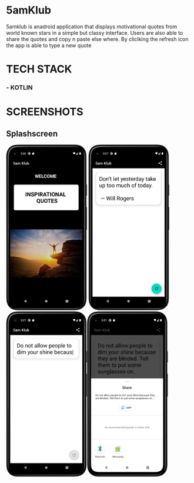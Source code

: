 # 5amKlub
5amklub is anadroid application that displays motivational quotes from world known stars in a simple but classy interface. Users are also able to share the quotes and copy n paste else where. By cliclking the refresh icon the app is able to type a new quote
# TECH STACK
### - KOTLIN
# SCREENSHOTS 
## Splashscreen
<img src="images/splash.png" width="220" > <img src="images/quote.png" width="220" >
<img src="images/type%20quote.png" width="220" ><img src="images/share.png" width="220" >
